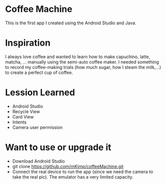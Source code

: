 # Coffee Machine

This is the first app I created using the Android Studio and Java.

# Inspiration

I always love coffee and wanted to learn how to make capuchino, latte, matcha, ... manually using the semi-auto coffee maker. I needed something to record my coffee-making trials (how much sugar, how I steam the milk,...) to 
create a perfect cup of coffee.

# Lession Learned
 - Android Studio
 - Recycle View
 - Card View
 - Intents
 - Camera user permission

# Want to use or upgrade it
 - Download Android Studio
 - git clone https://github.com/mKimp/coffeeMachine.git
 - Connect the real device to run the app (since we need the camera to take the real pic). The emulator has a very limited capacity.
